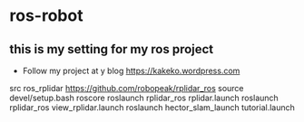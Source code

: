 # ros-robot

## this is my setting for my ros project
- Follow my project at  y blog https://kakeko.wordpress.com

src ros_rplidar https://github.com/robopeak/rplidar_ros
source devel/setup.bash
roscore
roslaunch rplidar_ros rplidar.launch
roslaunch rplidar_ros view_rplidar.launch
roslaunch hector_slam_launch tutorial.launch
